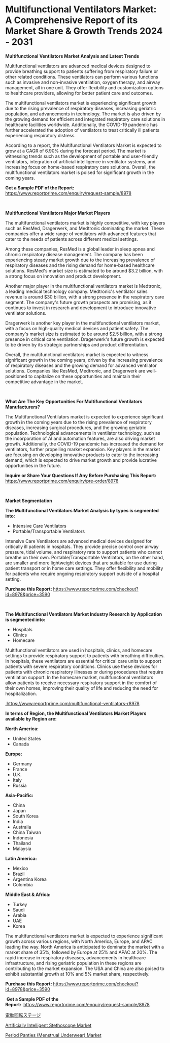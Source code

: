 <p><h1>Multifunctional Ventilators Market: A Comprehensive Report of its Market Share & Growth Trends 2024 - 2031</h1></p><p><strong>Multifunctional Ventilators Market Analysis and Latest Trends</strong></p>
<p><p>Multifunctional ventilators are advanced medical devices designed to provide breathing support to patients suffering from respiratory failure or other related conditions. These ventilators can perform various functions such as invasive and non-invasive ventilation, oxygen therapy, and airway management, all in one unit. They offer flexibility and customization options to healthcare providers, allowing for better patient care and outcomes.</p><p>The multifunctional ventilators market is experiencing significant growth due to the rising prevalence of respiratory diseases, increasing geriatric population, and advancements in technology. The market is also driven by the growing demand for efficient and integrated respiratory care solutions in healthcare facilities worldwide. Additionally, the COVID-19 pandemic has further accelerated the adoption of ventilators to treat critically ill patients experiencing respiratory distress.</p><p>According to a report, the Multifunctional Ventilators Market is expected to grow at a CAGR of 6.90% during the forecast period. The market is witnessing trends such as the development of portable and user-friendly ventilators, integration of artificial intelligence in ventilator systems, and increasing focus on home-based respiratory care solutions. Overall, the multifunctional ventilators market is poised for significant growth in the coming years.</p></p>
<p><strong>Get a Sample PDF of the Report:&nbsp;</strong> <a href="https://www.reportprime.com/enquiry/request-sample/8978">https://www.reportprime.com/enquiry/request-sample/8978</a></p>
<p>&nbsp;</p>
<p><strong>Multifunctional Ventilators Major Market Players</strong></p>
<p><p>The multifunctional ventilators market is highly competitive, with key players such as ResMed, Dragerwerk, and Medtronic dominating the market. These companies offer a wide range of ventilators with advanced features that cater to the needs of patients across different medical settings.</p><p>Among these companies, ResMed is a global leader in sleep apnea and chronic respiratory disease management. The company has been experiencing steady market growth due to the increasing prevalence of respiratory diseases and the rising demand for home-based healthcare solutions. ResMed's market size is estimated to be around $3.2 billion, with a strong focus on innovation and product development.</p><p>Another major player in the multifunctional ventilators market is Medtronic, a leading medical technology company. Medtronic's ventilator sales revenue is around $30 billion, with a strong presence in the respiratory care segment. The company's future growth prospects are promising, as it continues to invest in research and development to introduce innovative ventilator solutions.</p><p>Dragerwerk is another key player in the multifunctional ventilators market, with a focus on high-quality medical devices and patient safety. The company's market size is estimated to be around $2.5 billion, with a strong presence in critical care ventilation. Dragerwerk's future growth is expected to be driven by its strategic partnerships and product differentiation.</p><p>Overall, the multifunctional ventilators market is expected to witness significant growth in the coming years, driven by the increasing prevalence of respiratory diseases and the growing demand for advanced ventilator solutions. Companies like ResMed, Medtronic, and Dragerwerk are well-positioned to capitalize on these opportunities and maintain their competitive advantage in the market.</p></p>
<p>&nbsp;</p>
<p><strong>What Are The Key Opportunities For Multifunctional Ventilators Manufacturers?</strong></p>
<p><p>The Multifunctional Ventilators market is expected to experience significant growth in the coming years due to the rising prevalence of respiratory diseases, increasing surgical procedures, and the growing geriatric population. Technological advancements in ventilator technology, such as the incorporation of AI and automation features, are also driving market growth. Additionally, the COVID-19 pandemic has increased the demand for ventilators, further propelling market expansion. Key players in the market are focusing on developing innovative products to cater to the increasing demand, which is expected to drive market growth and provide lucrative opportunities in the future.</p></p>
<p><strong>Inquire or Share Your Questions If Any Before Purchasing This Report:</strong> <a href="https://www.reportprime.com/enquiry/pre-order/8978">https://www.reportprime.com/enquiry/pre-order/8978</a></p>
<p>&nbsp;</p>
<p><strong>Market Segmentation</strong></p>
<p><strong>The Multifunctional Ventilators Market Analysis by types is segmented into:</strong></p>
<p><ul><li>Intensive Care Ventilators</li><li>Portable/Transportable Ventilators</li></ul></p>
<p><p>Intensive Care Ventilators are advanced medical devices designed for critically ill patients in hospitals. They provide precise control over airway pressure, tidal volume, and respiratory rate to support patients who cannot breathe on their own. Portable/Transportable Ventilators, on the other hand, are smaller and more lightweight devices that are suitable for use during patient transport or in home care settings. They offer flexibility and mobility for patients who require ongoing respiratory support outside of a hospital setting.</p></p>
<p><strong>Purchase this Report:&nbsp;</strong><a href="https://www.reportprime.com/checkout?id=8978&price=3590">https://www.reportprime.com/checkout?id=8978&price=3590</a></p>
<p>&nbsp;</p>
<p><strong>The Multifunctional Ventilators Market Industry Research by Application is segmented into:</strong></p>
<p><ul><li>Hospitals</li><li>Clinics</li><li>Homecare</li></ul></p>
<p><p>Multifunctional ventilators are used in hospitals, clinics, and homecare settings to provide respiratory support to patients with breathing difficulties. In hospitals, these ventilators are essential for critical care units to support patients with severe respiratory conditions. Clinics use these devices for patients with chronic respiratory illnesses or during procedures that require ventilation support. In the homecare market, multifunctional ventilators allow patients to receive necessary respiratory support in the comfort of their own homes, improving their quality of life and reducing the need for hospitalization.</p></p>
<p><a href="https://www.reportprime.com/multifunctional-ventilators-r8978">&nbsp;https://www.reportprime.com/multifunctional-ventilators-r8978</a></p>
<p><strong>In terms of Region, the Multifunctional Ventilators Market Players available by Region are:</strong></p>
<p>
    <p> <strong> North America: </strong>
        <ul>
            <li>United States</li>
            <li>Canada</li>
        </ul>
        </p> 
    <p> <strong> Europe: </strong>
        <ul>
            <li>Germany</li>
            <li>France</li>
            <li>U.K.</li>
            <li>Italy</li>
            <li>Russia</li>
        </ul>
        </p> 
    <p> <strong> Asia-Pacific: </strong>
        <ul>
            <li>China</li>
            <li>Japan</li>
            <li>South Korea</li>
            <li>India</li>
            <li>Australia</li>
            <li>China Taiwan</li>
            <li>Indonesia</li>
            <li>Thailand</li>
            <li>Malaysia</li>
        </ul>
        </p> 
    <p> <strong> Latin America: </strong>
        <ul>
            <li>Mexico</li>
            <li>Brazil</li>
            <li>Argentina Korea</li>
            <li>Colombia</li>
        </ul>
        </p> 
    <p> <strong> Middle East & Africa: </strong>
        <ul>
            <li>Turkey</li>
            <li>Saudi</li>
            <li>Arabia</li>
            <li>UAE</li>
            <li>Korea</li>
        </ul>
    </p>
    </p>
<p><p>The multifunctional ventilators market is expected to experience significant growth across various regions, with North America, Europe, and APAC leading the way. North America is anticipated to dominate the market with a market share of 35%, followed by Europe at 25% and APAC at 20%. The rapid increase in respiratory diseases, advancements in healthcare infrastructure, and rising geriatric population in these regions are contributing to the market expansion. The USA and China are also poised to exhibit substantial growth at 10% and 5% market share, respectively.</p></p>
<p><strong>Purchase this Report: </strong><a href="https://www.reportprime.com/checkout?id=8978&price=3590">https://www.reportprime.com/checkout?id=8978&price=3590</a></p>
<p>&nbsp;<strong>Get a Sample PDF of the Report:&nbsp;&nbsp;</strong><a href="https://www.reportprime.com/enquiry/request-sample/8978">https://www.reportprime.com/enquiry/request-sample/8978</a></p>
<p><strong></strong></p>
<p><p><a href="https://medium.com/@jack3lambert/%E3%83%A2%E3%83%BC%E3%82%BF%E3%83%BC%E9%A7%86%E5%8B%95%E5%9B%9E%E8%BB%A2%E5%8F%B0%E5%B8%82%E5%A0%B4%E3%81%AE%E8%A6%8F%E6%A8%A1-%E6%88%90%E9%95%B7-%E5%B8%82%E5%A0%B4%E3%82%BB%E3%82%B0%E3%83%A1%E3%83%B3%E3%83%86%E3%83%BC%E3%82%B7%E3%83%A7%E3%83%B3%E3%81%8A%E3%82%88%E3%81%B3%E5%9C%B0%E5%9F%9F%E5%88%A5%E3%81%AE%E6%B4%9E%E5%AF%9F%E3%81%A82031%E5%B9%B4%E3%81%BE%E3%81%A7%E3%81%AE%E4%BA%88%E6%B8%AC%E3%81%AB%E3%82%88%E3%82%8B%E6%A5%AD%E7%95%8C%E5%88%86%E6%9E%90-1812fcb1d79a">電動回転ステージ</a></p><p><a href="https://github.com/goodweq44/Market-Research-Report-List-1/blob/main/artificially-intelligent-stethoscope-market.md">Artificially Intelligent Stethoscope Market</a></p><p><a href="https://github.com/ajohirul8010/Market-Research-Report-List-1/blob/main/period-panties-menstrual-underwear-market.md">Period Panties (Menstrual Underwear) Market</a></p></p>